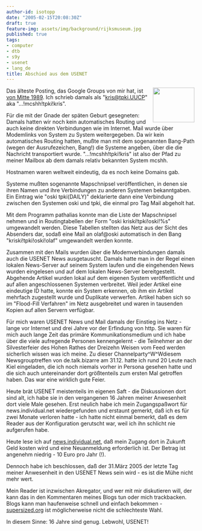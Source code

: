 ```yaml
---
author-id: isotopp
date: "2005-02-15T20:08:30Z"
draft: true
feature-img: assets/img/background/rijksmuseum.jpg
published: true
tags:
- computer
- dtb
- s9y
- usenet
- lang_de
title: Abschied aus dem USENET
---
```

<img width='110' height='92' border='0' hspace='5' align='right' src='/uploads/flame.serendipityThumb.gif' alt='' /> Das älteste Posting, das Google Groups von mir hat, ist <a href="http://groups-beta.google.com/group/sub.config/msg/1b2b1a01e36f92e9?dmode=source">von Mitte 1989</a>. Ich schrieb damals als "kris@tpki.UUCP" aka "...!mcshh!tpki!kris".

Für die mit der Gnade der späten Geburt gesegneten: Damals hatten wir noch kein automatisches Routing und auch keine direkten Verbindungen wie im Internet. Mail wurde über Modemlinks von System zu System weitergegeben. Da wir kein automatisches Routing hatten, mußte man mit dem sogenannten Bang-Path (wegen der Ausrufezeichen, Bang!) die Systeme angeben, über die die Nachricht transportiert wurde. "...!mcshh!tpki!kris" ist also der Pfad zu meiner Mailbox ab dem damals relativ bekannten System mcshh.

Hostnamen waren weltweit eindeutig, da es noch keine Domains gab.

Systeme mußten sogenannte Mapschnipsel veröffentlichen, in denen sie ihren Namen und ihre Verbindungen zu anderen Systemen bekanntgaben. Ein Eintrag wie "oski  tpki(DAILY)" deklarierte dann eine Verbindung zwischen den Systemen oski und tpki, die einmal pro Tag Mail abgeholt hat. 

Mit dem Programm pathalias konnte man die Liste der Mapschnipsel nehmen und in Routingtabellen der Form "oski kriski!tpki!oski!%s" umgewandelt werden. Diese Tabellen stellten das Netz aus der Sicht des Absenders dar, sodaß eine Mail an olaf@oski automatisch in den Bang "kriski!tpki!oski!olaf" umgewandelt werden konnte.

Zusammen mit den Mails wurden über die Modemverbindungen damals auch die USENET News ausgetauscht. Damals hatte man in der Regel einen lokalen News-Server auf seinem System laufen und die eingehenden News wurden eingelesen und auf dem lokalen News-Server bereitgestellt. Abgehende Artikel wurden lokal auf dem eigenen System veröffentlicht und auf allen angeschlossenen Systemen verbreitet. Weil jeder Artikel eine eindeutige ID hatte, konnte ein System erkennen, ob ihm ein Artikel mehrfach zugestellt wurde und Duplikate verwerfen. Artikel haben sich so im "Flood-Fill Verfahren" im Netz ausgebreitet und waren in tausenden Kopien auf allen Servern verfügbar.

Für mich waren USENET News und Mail damals der Einstieg ins Netz - lange vor Internet und drei Jahre vor der Erfindung von http. Sie waren für mich auch lange Zeit das primäre Kommunikationsmedium und ich habe über die viele aufregende Personen kennengelernt - die Teilnehmer an der Silvesterfeier des Hohen Rathes der Dreizehn Weisen vom Feed werden sicherlich wissen was ich meine. Zu dieser Channelparty^W^Wdiesem Newsgrouptreffen von de.talk.bizarre am 31.12. hatte ich rund 20 Leute nach Kiel eingeladen, die ich noch niemals vorher in Persona gesehen hatte und die sich auch untereinander dort größtenteils zum ersten Mal getroffen haben. Das war eine wirklich gute Feier.

Heute brät USENET meistenteils im eigenen Saft - die Diskussionen dort sind alt, ich habe sie in den vergangenen 16 Jahren meiner Anwesenheit dort viele Male gesehen. Erst neulich habe ich mein Zugangspaßwort für news.individual.net wiedergefunden und erstaunt gemerkt, daß ich es für zwei Monate verloren hatte - ich hatte nicht einmal bemerkt, daß es dem Reader aus der Konfiguration gerutscht war, weil ich ihn schlicht nie aufgerufen habe.

Heute lese ich auf <a href="http://news.individual.net/">news.individual.net</a>, daß mein Zugang dort in Zukunft Geld kosten wird und eine Neuanmeldung erforderlich ist. Der Betrag ist angenehm niedrig - 10 Euro pro Jahr (!).

Dennoch habe ich beschlossen, daß der 31.März 2005 der letzte Tag meiner Anwesenheit in den USENET News sein wird - es ist die Mühe nicht mehr wert. 

Mein Reader ist inzwischen Akregator, und wer mit mir diskutieren will, der kann das in den Kommentaren meines Blogs tun oder mich trackbacken. Blogs kann man haufenweise schnell und einfach bekommen - <a href="http://blog.koehntopp.de/archives/691-S9Yze-me!.html">supersized.org</a> ist möglicherweise nicht die schlechteste Wahl.

In diesem Sinne: 16 Jahre sind genug. Lebwohl, USENET!
